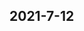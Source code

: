 
## 2021-7-12

### [<title>关于南昌哪里开具广告发票 - 百度经验 - DockOne.io</title>](http://dockone.io/question/586866)

### [<title>关于苏州如何开具加油费发票 - 百度知道 - DockOne.io</title>](http://dockone.io/question/586865)

### [<title>关于福州哪里开具广告发票 - 百度经验 - DockOne.io</title>](http://dockone.io/question/586864)

### [<title>关于惠州哪里开具广告发票 - 百度经验 - DockOne.io</title>](http://dockone.io/question/586863)

### [<title>关于宁波如何开具加油费发票 - 百度知道 - DockOne.io</title>](http://dockone.io/question/586862)

### [<title>关于郑州如何开具加油费发票 - 百度知道 - DockOne.io</title>](http://dockone.io/question/586861)

### [<title>关于佛山哪里开具广告发票 - 百度经验 - DockOne.io</title>](http://dockone.io/question/586860)

### [<title>关于东莞哪里开具广告发票 - 百度经验 - DockOne.io</title>](http://dockone.io/question/586859)

### [<title>关于重庆如何开具加油费发票 - 百度知道 - DockOne.io</title>](http://dockone.io/question/586858)

### [<title>关于天津如何开具加油费发票 - 百度知道 - DockOne.io</title>](http://dockone.io/question/586857)

### [<title>关于青岛哪里开具广告发票 - 百度经验 - DockOne.io</title>](http://dockone.io/question/586856)

### [<title>关于杭州如何开具加油费发票 - 百度知道 - DockOne.io</title>](http://dockone.io/question/586855)

### [<title>关于成都如何开具加油费发票 - 百度知道 - DockOne.io</title>](http://dockone.io/question/586854)

### [<title>关于南宁哪里开具广告发票 - 百度经验 - DockOne.io</title>](http://dockone.io/question/586853)

### [<title>关于厦门哪里开具广告发票 - 百度经验 - DockOne.io</title>](http://dockone.io/question/586852)

### [<title>关于广州如何开具加油费发票 - 百度知道 - DockOne.io</title>](http://dockone.io/question/586851)

### [<title>关于贵阳哪里开具广告发票 - 百度经验 - DockOne.io</title>](http://dockone.io/question/586850)

### [<title>关于深圳如何开具加油费发票 - 百度知道 - DockOne.io</title>](http://dockone.io/question/586849)

### [<title>关于兰州哪里开具广告发票 - 百度经验 - DockOne.io</title>](http://dockone.io/question/586848)

### [<title>关于北京如何开具加油费发票 - 百度知道 - DockOne.io</title>](http://dockone.io/question/586847)